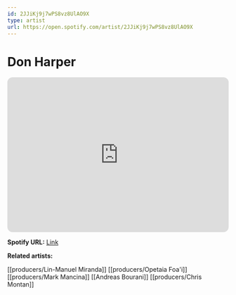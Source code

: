```yaml
---
id: 2JJiKj9j7wPS8vz8UlAO9X
type: artist
url: https://open.spotify.com/artist/2JJiKj9j7wPS8vz8UlAO9X
---
```

# Don Harper

<iframe style="border-radius:12px" src="https://open.spotify.com/embed/artist/2JJiKj9j7wPS8vz8UlAO9X" width="100%" height="352" frameBorder="0" allowfullscreen="" allow="autoplay; clipboard-write; encrypted-media; fullscreen; picture-in-picture" loading="lazy"></iframe>

**Spotify URL:** [Link](https://open.spotify.com/artist/2JJiKj9j7wPS8vz8UlAO9X)

**Related artists:**

[[producers/Lin-Manuel Miranda]]
[[producers/Opetaia Foa'i]]
[[producers/Mark Mancina]]
[[Andreas Bourani]]
[[producers/Chris Montan]]
